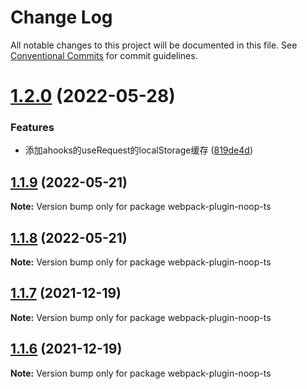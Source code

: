 # Change Log

All notable changes to this project will be documented in this file.
See [Conventional Commits](https://conventionalcommits.org) for commit guidelines.

# [1.2.0](https://github.com/taoliujun/npm-packages/compare/webpack-plugin-noop-ts@1.1.9...webpack-plugin-noop-ts@1.2.0) (2022-05-28)


### Features

* 添加ahooks的useRequest的localStorage缓存 ([819de4d](https://github.com/taoliujun/npm-packages/commit/819de4dfd6400cd1d62c1808ee44a780caa697f8))





## [1.1.9](https://github.com/taoliujun/npm-packages/compare/webpack-plugin-noop-ts@1.1.8...webpack-plugin-noop-ts@1.1.9) (2022-05-21)

**Note:** Version bump only for package webpack-plugin-noop-ts





## [1.1.8](https://github.com/taoliujun/npm-packages/compare/webpack-plugin-noop-ts@1.1.7...webpack-plugin-noop-ts@1.1.8) (2022-05-21)

**Note:** Version bump only for package webpack-plugin-noop-ts





## [1.1.7](https://github.com/taoliujun/npm-packages/compare/webpack-plugin-noop-ts@1.1.6...webpack-plugin-noop-ts@1.1.7) (2021-12-19)

**Note:** Version bump only for package webpack-plugin-noop-ts





## [1.1.6](https://github.com/taoliujun/npm-packages/compare/webpack-plugin-noop-ts@1.1.5...webpack-plugin-noop-ts@1.1.6) (2021-12-19)

**Note:** Version bump only for package webpack-plugin-noop-ts
